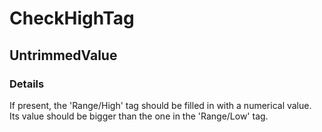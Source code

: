 ﻿---  
uid: Validator_2_33_5  
---

# CheckHighTag

## UntrimmedValue

### Details

If present, the 'Range\/High' tag should be filled in with a numerical value.  
Its value should be bigger than the one in the 'Range\/Low' tag.
